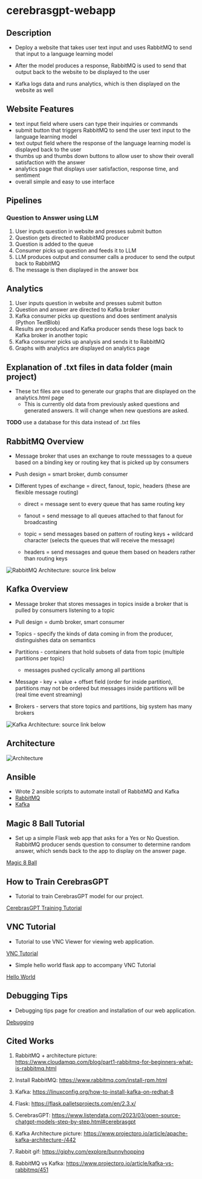 # cerebrasgpt-webapp



## Description

- Deploy a website that takes user text input and uses RabbitMQ to send that input to a language learning model

- After the model produces a response, RabbitMQ is used to send that output back to the website to be displayed to the user

- Kafka logs data and runs analytics, which is then displayed on the website as well

## Website Features
- text input field where users can type their inquiries or commands
- submit button that triggers RabbitMQ to send the user text input to the language learning model
- text output field where the response of the language learning model is displayed back to the user
- thumbs up and thumbs down buttons to allow user to show their overall satisfaction with the answer
- analytics page that displays user satisfaction, response time, and sentiment
- overall simple and easy to use interface

## Pipelines
### Question to Answer using LLM
1. User inputs question in website and presses submit button
2. Question gets directed to RabbitMQ producer
3. Question is added to the queue
4. Consumer picks up question and feeds it to LLM
5. LLM produces output and consumer calls a producer to send the output back to RabbitMQ
6. The message is then displayed in the answer box

## Analytics
1. User inputs question in website and presses submit button
2. Question and answer are directed to Kafka broker
3. Kafka consumer picks up questions and does sentiment analysis (Python TextBlob)
4. Results are produced and Kafka producer sends these logs back to Kafka broker in another topic
5. Kafka consumer picks up analysis and sends it to RabbitMQ
6. Graphs with analytics are displayed on analytics page

## Explanation of .txt files in data folder (main project)
- These txt files are used to generate our graphs that are displayed on the analytics.html page
    - This is currently old data from previously asked questions and generated answers. It will change when new questions are asked.

**TODO** use a database for this data instead of .txt files

## RabbitMQ Overview

- Message broker that uses an exchange to route messsages to a queue based on a binding key or routing key that is picked up by consumers 

- Push design = smart broker, dumb consumer

- Different types of exchange = direct, fanout, topic, headers (these are flexible message routing)

    - direct = message sent to every queue that has same routing key
    
    - fanout = send message to all queues attached to that fanout for broadcasting
    
    - topic = send messages based on pattern of routing keys + wildcard character (selects the queues that will receive the message)
    
    - headers = send messages and queue them based on headers rather than routing keys

![RabbitMQ Architecture](./architectures/rabbitmq_arc.png): source link below


## Kafka Overview

- Message broker that stores messages in topics inside a broker that is pulled by consumers listening to a topic

- Pull design = dumb broker, smart consumer

- Topics - specify the kinds of data coming in from the producer, distinguishes data on semantics

- Partitions - containers that hold subsets of data from topic (multiple partitions per topic)

    - messages pushed cyclically among all partitions

- Message - key + value + offset field (order for inside partition), partitions may not be ordered but messages inside partitions will be (real time event streaming)

- Brokers - servers that store topics and partitions, big system has many brokers

![Kafka Architecture](./architectures/kafka_arc.png): source link below


## Architecture

![Architecture](./architectures/Architecture.png)

## Ansible

- Wrote 2 ansible scripts to automate install of RabbitMQ and Kafka
- [RabbitMQ](./ansible/rabbit.yml) 
- [Kafka](./ansible/install_kafka.yml)


## Magic 8 Ball Tutorial

- Set up a simple Flask web app that asks for a Yes or No Question. RabbitMQ producer sends question to consumer
to determine random answer, which sends back to the app to display on the answer page.

[Magic 8 Ball](./tutorials/Magic8BallTutorial.md)

## How to Train CerebrasGPT

- Tutorial to train CerebrasGPT model for our project.

[CerebrasGPT Training Tutorial](./tutorials/CerebrasGPTTune.md)

## VNC Tutorial

- Tutorial to use VNC Viewer for viewing web application. 

[VNC Tutorial](./tutorials/VNCTutorial.md)

- Simple hello world flask app to accompany VNC Tutorial

[Hello World](./tutorials/HelloWorldFlaskTutorial.md)

## Debugging Tips

- Debugging tips page for creation and installation of our web application.

[Debugging](./Debugging.md)

## Cited Works

1. RabbitMQ + architecture picture: https://www.cloudamqp.com/blog/part1-rabbitmq-for-beginners-what-is-rabbitmq.html

2. Install RabbitMQ: https://www.rabbitmq.com/install-rpm.html

3. Kafka: https://linuxconfig.org/how-to-install-kafka-on-redhat-8

4. Flask: https://flask.palletsprojects.com/en/2.3.x/

5. CerebrasGPT: https://www.listendata.com/2023/03/open-source-chatgpt-models-step-by-step.html#cerebrasgpt

6. Kafka Architecture picture: https://www.projectpro.io/article/apache-kafka-architecture-/442

7. Rabbit gif: https://giphy.com/explore/bunnyhopping

8. RabbitMQ vs Kafka: https://www.projectpro.io/article/kafka-vs-rabbitmq/451
